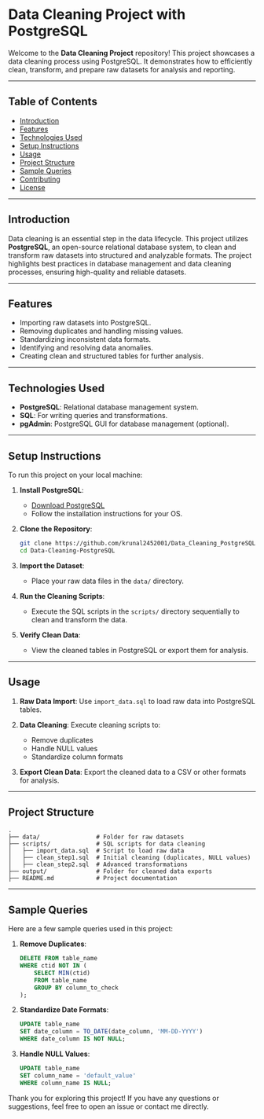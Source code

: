 # Data Cleaning Project with PostgreSQL

Welcome to the **Data Cleaning Project** repository! This project showcases a data cleaning process using PostgreSQL. It demonstrates how to efficiently clean, transform, and prepare raw datasets for analysis and reporting.

---

## Table of Contents

- [Introduction](#introduction)
- [Features](#features)
- [Technologies Used](#technologies-used)
- [Setup Instructions](#setup-instructions)
- [Usage](#usage)
- [Project Structure](#project-structure)
- [Sample Queries](#sample-queries)
- [Contributing](#contributing)
- [License](#license)

---

## Introduction

Data cleaning is an essential step in the data lifecycle. This project utilizes **PostgreSQL**, an open-source relational database system, to clean and transform raw datasets into structured and analyzable formats. The project highlights best practices in database management and data cleaning processes, ensuring high-quality and reliable datasets.

---

## Features

- Importing raw datasets into PostgreSQL.
- Removing duplicates and handling missing values.
- Standardizing inconsistent data formats.
- Identifying and resolving data anomalies.
- Creating clean and structured tables for further analysis.

---

## Technologies Used

- **PostgreSQL**: Relational database management system.
- **SQL**: For writing queries and transformations.
- **pgAdmin**: PostgreSQL GUI for database management (optional).

---

## Setup Instructions

To run this project on your local machine:

1. **Install PostgreSQL**:
   - [Download PostgreSQL](https://www.postgresql.org/download/)
   - Follow the installation instructions for your OS.

2. **Clone the Repository**:
   ```bash
   git clone https://github.com/krunal2452001/Data_Cleaning_PostgreSQL.git
   cd Data-Cleaning-PostgreSQL
   ```

3. **Import the Dataset**:
   - Place your raw data files in the `data/` directory.

4. **Run the Cleaning Scripts**:
   - Execute the SQL scripts in the `scripts/` directory sequentially to clean and transform the data.

5. **Verify Clean Data**:
   - View the cleaned tables in PostgreSQL or export them for analysis.

---

## Usage

1. **Raw Data Import**:
   Use `import_data.sql` to load raw data into PostgreSQL tables.

2. **Data Cleaning**:
   Execute cleaning scripts to:
   - Remove duplicates
   - Handle NULL values
   - Standardize column formats

3. **Export Clean Data**:
   Export the cleaned data to a CSV or other formats for analysis.

---

## Project Structure

```plaintext
.
├── data/                # Folder for raw datasets
├── scripts/             # SQL scripts for data cleaning
│   ├── import_data.sql  # Script to load raw data
│   ├── clean_step1.sql  # Initial cleaning (duplicates, NULL values)
│   ├── clean_step2.sql  # Advanced transformations
├── output/              # Folder for cleaned data exports
├── README.md            # Project documentation
```

---

## Sample Queries

Here are a few sample queries used in this project:

1. **Remove Duplicates**:
   ```sql
   DELETE FROM table_name
   WHERE ctid NOT IN (
       SELECT MIN(ctid)
       FROM table_name
       GROUP BY column_to_check
   );
   ```

2. **Standardize Date Formats**:
   ```sql
   UPDATE table_name
   SET date_column = TO_DATE(date_column, 'MM-DD-YYYY')
   WHERE date_column IS NOT NULL;
   ```

3. **Handle NULL Values**:
   ```sql
   UPDATE table_name
   SET column_name = 'default_value'
   WHERE column_name IS NULL;
   ```

Thank you for exploring this project! If you have any questions or suggestions, feel free to open an issue or contact me directly.
